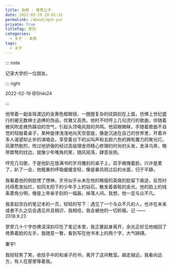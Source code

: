 ```yaml
---
title: 自我 - 尊贵公子
date: 2022-02-19 19:01:31
permalink: /about/qin-yu/
private: true
titleTag: 原创
categories:
  - 关于 - 自我
tags:
  - 关于
---
```


::: note

记录大学的一位朋友。

::: right

2022-02-19 @Shiki24

:::


他带着一副金珠渡边的金黄色框眼镜，一圈圈复杂的纹路刻在上面，仿佛上世纪盛行的被无数绅士追捧的饰品，优雅又高贵。他时不时哼上几句流行的歌曲，伴随着微风吹走微热躁动的空气，引起头顶电风扇的共鸣。他双眼微眯，手随着歌曲不自觉的轻敲着桌子，某种旋律浅浅地向天空盘旋，像是沉迷在自己的世界里，开着许多人渴望却止步的演唱会，享受着台下的尖叫声和五颜六色的拥有魔力的聚光灯。风骤然剧烈，吹过他骄傲的经过高级理发师精心修理的时尚的头发，发泽乌黑，略带桀骜的纹边，就像少年嘴角的笑，随风摇荡，肆意张扬。

哼完几句歌，于是他趴在放满书的岁月雕刻的桌子上，双手微掩着脸，兴许是累了，趴了一会，他粗重的呼吸缓缓变轻，像是暴风雨过后的水面，归于平静。

我看着他的侧脸愣了愣神，岁月似乎从未在他的略瘦的英俊的脸留下痕迹，反而衬托得愈发灿烂，如同太阳下的少年手上的钻石，散发着昏眩的金光。他的脸上的线条菱角分明，像是上帝亲手刻的一幅画，掉落人间。我想，他一定与众不凡。

我拿起空白的笔记本的一页，轻轻的写下：遇见了一个与众不凡的人，也许在未来或者不久之后会遇见并且相识，我相信，我会被他的一切折服。记 —— 2018.9.23
                                  
寥寥几十个字仿佛深深刻印在了笔记本里，我正要起身离开，余光正好见他缩回了倚靠着脸的左手，我随意一瞥，看到写在他书本上的两个字，大气磅礴。

秦宇!

我轻轻笑了笑，收拾手中的和桌子的书，离开了这间教室。越走越远，我看向远方，有人在那里等着我。